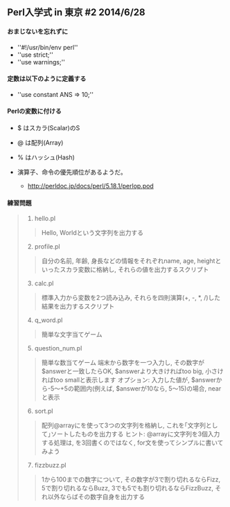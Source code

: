 ## Perl入学式 in 東京 #2  2014/6/28


#### おまじないを忘れずに
* ''#!/usr/bin/env perl''
* ''use strict;''
* ''use warnings;''

#### 定数は以下のように定義する
* ''use constant ANS => 10;''

#### Perlの変数に付ける
* $ はスカラ(Scalar)のS
* @ は配列(Array)
* % はハッシュ(Hash)

* 演算子、命令の優先順位があるようだ。
  * http://perldoc.jp/docs/perl/5.18.1/perlop.pod

#### 練習問題
> 1. hello.pl
> > Hello, Worldという文字列を出力する
> 
> 2. profile.pl
> > 自分の名前, 年齢, 身長などの情報をそれぞれname, age, heightといったスカラ変数に格納し, それらの値を出力するスクリプト
> 
> 3. calc.pl
> > 標準入力から変数を2つ読み込み, それらを四則演算(+, -, *, /)した結果を出力するスクリプト
> 
> 4. q_word.pl
> > 簡単な文字当てゲーム
> 
> 5. question_num.pl
> > 簡単な数当てゲーム
> > 端末から数字を一つ入力し, その数字が$answerと一致したらOK, $answerより大きければtoo big, 
> > 小さければtoo smallと表示します
> > オプション: 入力した値が, $answerから-5〜+5の範囲内(例えば, $answerが10なら, 5〜15)の場合, nearと表示
> 
> 6. sort.pl
> > 配列@arrayに<STDIN>を使って3つの文字列を格納し, これを｢文字列として｣ソートしたものを出力する
> > ヒント: @arrayに文字列を3個入力する処理は, <STDIN>を3回書くのではなく, for文を使ってシンプルに書いてみよう
> 
> 7. fizzbuzz.pl
> > 1から100までの数字について, その数字が3で割り切れるならFizz, 
> > 5で割り切れるならBuzz,
> > 3でも5でも割り切れるならFizzBuzz, 
> > それ以外ならばその数字自身を出力する
